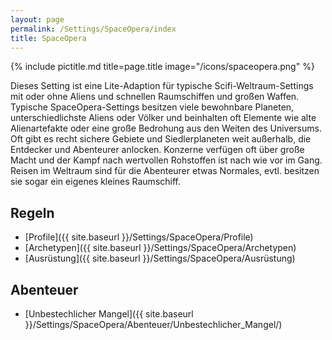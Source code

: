 ```yaml
---
layout: page
permalink: /Settings/SpaceOpera/index
title: SpaceOpera
---
```


{% include pictitle.md title=page.title image="/icons/spaceopera.png" %}

Dieses Setting ist eine Lite-Adaption für typische Scifi-Weltraum-Settings mit oder ohne Aliens und schnellen Raumschiffen und großen Waffen. Typische SpaceOpera-Settings besitzen viele bewohnbare Planeten, unterschiedlichste Aliens oder Völker und beinhalten oft Elemente wie alte Alienartefakte oder eine große Bedrohung aus den Weiten des Universums. Oft gibt es recht sichere Gebiete und Siedlerplaneten weit außerhalb, die Entdecker und Abenteurer anlocken. Konzerne verfügen oft über große Macht und der Kampf nach wertvollen Rohstoffen ist nach wie vor im Gang. Reisen im Weltraum sind für die Abenteurer etwas Normales, evtl. besitzen sie sogar ein eigenes kleines Raumschiff.

## Regeln

- [Profile]({{ site.baseurl }}/Settings/SpaceOpera/Profile)
- [Archetypen]({{ site.baseurl }}/Settings/SpaceOpera/Archetypen)
- [Ausrüstung]({{ site.baseurl }}/Settings/SpaceOpera/Ausrüstung)

## Abenteuer

- [Unbestechlicher Mangel]({{ site.baseurl }}/Settings/SpaceOpera/Abenteuer/Unbestechlicher_Mangel/)
